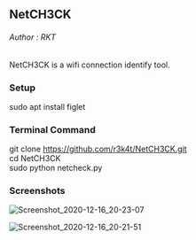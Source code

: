 
<h2>NetCH3CK</h2>

<h6>Author : RKT </h6>


NetCH3CK is a wifi connection identify tool.


### Setup ###


sudo apt install figlet


### Terminal Command ###


git clone https://github.com/r3k4t/NetCH3CK.git
<br>
cd NetCH3CK
<br>
sudo python netcheck.py


### Screenshots ###

![Screenshot_2020-12-16_20-23-07](https://user-images.githubusercontent.com/69615463/102365505-a300e800-3fdd-11eb-914d-78ed5975fe25.png)

![Screenshot_2020-12-16_20-21-51](https://user-images.githubusercontent.com/69615463/102366840-1d7e3780-3fdf-11eb-9090-42dbd5216be3.png)

